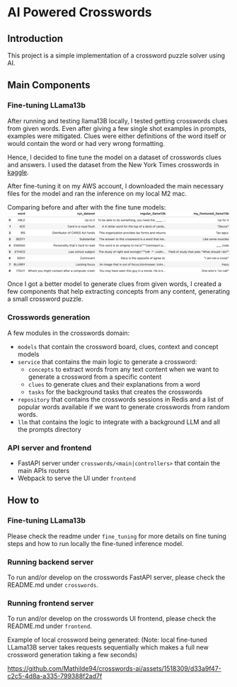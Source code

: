 # AI Powered Crosswords

## Introduction
This project is a simple implementation of a crossword puzzle solver using AI.

## Main Components

### Fine-tuning LLama13b
After running and testing llama13B locally, I tested getting crosswords clues from given words. Even after giving a few 
single shot examples in prompts, examples were mitigated. Clues were either definitions of the word itself or would 
contain the word or had very wrong formatting.  

Hence, I decided to fine tune the model on a dataset of crosswords clues and answers. I used the dataset from the New
York Times crosswords in [kaggle](https://www.kaggle.com/datasets/darinhawley/new-york-times-crossword-clues-answers-19932021).

After fine-tuning it on my AWS account, I downloaded the main necessary files for the model and ran the inference on my local M2 mac.

Comparing before and after with the fine tune models:
![llama_models_comparison.jpeg](images%2Fllama_models_comparison.jpeg)

Once I got a better model to generate clues from given words, I created a few components that help extracting concepts 
from any content, generating a small crossword puzzle. 

### Crosswords generation
A few modules in the crosswords domain:
- `models` that contain the crossword board, clues, context and concept models
- `service` that contains the main logic to generate a crossword:
  - `concepts` to extract words from any text content when we want to generate a crossword from a specific content
  - `clues` to generate clues and their explanations from a word
  - `tasks` for the background tasks that creates the crosswords
- `repository` that contains the crosswords sessions in Redis and a list of popular words available if we want to generate crosswords from random words.
- `llm` that contains the logic to integrate with a background LLM and all the prompts directory

### API server and frontend
- FastAPI server under `crosswords/<main|controllers>` that contain the main APIs routers
- Webpack to serve the UI under `frontend`

## How to

### Fine-tuning LLama13b
Please check the readme under `fine_tuning` for more details on fine tuning steps and how to run locally 
the fine-tuned inference model.

### Running backend server
To run and/or develop on the crosswords FastAPI server, please check the README.md under `crosswords`.

### Running frontend server
To run and/or develop on the crosswords UI frontend, please check the README.md under `frontend`.

Example of local crossword being generated:
(Note: local fine-tuned LLama13B server takes requests sequentially which makes a full new crossword generation taking a few seconds)

https://github.com/Mathilde94/crosswords-ai/assets/1518309/d33a9f47-c2c5-4d8a-a335-799388f2ad7f



